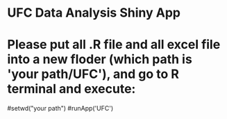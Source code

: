 # UFC Data Analysis Shiny App
# Please put all .R file and all excel file into a new floder (which path is 'your path/UFC'), and go to R terminal and execute:
#setwd("your path")
#runApp('UFC')
